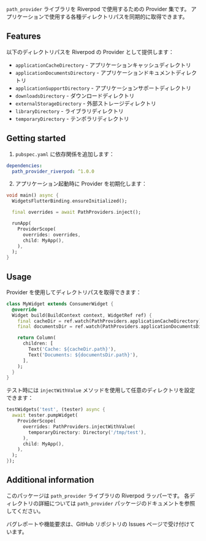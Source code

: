 `path_provider` ライブラリを Riverpod で使用するための Provider 集です。
アプリケーションで使用する各種ディレクトリパスを同期的に取得できます。

## Features

以下のディレクトリパスを Riverpod の Provider として提供します：

- `applicationCacheDirectory` - アプリケーションキャッシュディレクトリ
- `applicationDocumentsDirectory` - アプリケーションドキュメントディレクトリ
- `applicationSupportDirectory` - アプリケーションサポートディレクトリ
- `downloadsDirectory` - ダウンロードディレクトリ
- `externalStorageDirectory` - 外部ストレージディレクトリ
- `libraryDirectory` - ライブラリディレクトリ
- `temporaryDirectory` - テンポラリディレクトリ

## Getting started

1. `pubspec.yaml` に依存関係を追加します：

```yaml
dependencies:
  path_provider_riverpod: ^1.0.0
```

2. アプリケーション起動時に Provider を初期化します：

```dart
void main() async {
  WidgetsFlutterBinding.ensureInitialized();

  final overrides = await PathProviders.inject();

  runApp(
    ProviderScope(
      overrides: overrides,
      child: MyApp(),
    ),
  );
}
```

## Usage

Provider を使用してディレクトリパスを取得できます：

```dart
class MyWidget extends ConsumerWidget {
  @override
  Widget build(BuildContext context, WidgetRef ref) {
    final cacheDir = ref.watch(PathProviders.applicationCacheDirectory);
    final documentsDir = ref.watch(PathProviders.applicationDocumentsDirectory);

    return Column(
      children: [
        Text('Cache: ${cacheDir.path}'),
        Text('Documents: ${documentsDir.path}'),
      ],
    );
  }
}
```

テスト時には `injectWithValue` メソッドを使用して任意のディレクトリを設定できます：

```dart
testWidgets('test', (tester) async {
  await tester.pumpWidget(
    ProviderScope(
      overrides: PathProviders.injectWithValue(
        temporaryDirectory: Directory('/tmp/test'),
      ),
      child: MyApp(),
    ),
  );
});
```

## Additional information

このパッケージは `path_provider` ライブラリの Riverpod ラッパーです。
各ディレクトリの詳細については `path_provider` パッケージのドキュメントを参照してください。

バグレポートや機能要求は、GitHub リポジトリの Issues ページで受け付けています。
